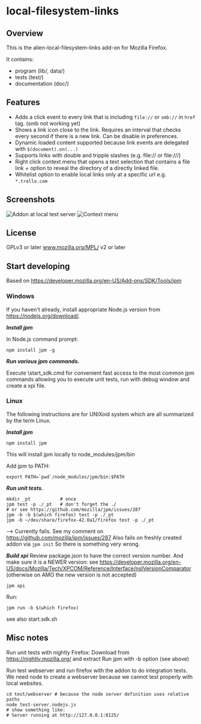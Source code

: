 local-filesystem-links
======================

Overview
--------
This is the alien-local-filesystem-links add-on for Mozilla Firefox.

It contains:

* program (lib/, data/)
* tests (test/)
* documentation (doc/)


Features
--------
- Adds a click event to every link that is including `file://` or `smb://` in `href` tag. (smb not working yet)
- Shows a link icon close to the link. Requires an interval that checks every second if there is a new link. Can be disable in preferences.
- Dynamic loaded content supported because link events are delegated with `$(document).on(...)`
- Supports links with double and tripple slashes (e.g. file:// or file:///)
- Right click context menu that opens a text selection that contains a file link + option to reveal the directory of a directly linked file.
- Whitelist option to enable local links only at a specific url e.g. `*.trello.com`


Screenshots
--------
![Addon at local test server](http://img.ctrlv.in/img/15/11/29/565a4e897bd41.png)
![Context menu](http://img.ctrlv.in/img/15/11/29/565a4f43370b1.png)


License
-------
GPLv3 or later
www.mozilla.org/MPL/ v2 or later


Start developing
----------------
Based on https://developer.mozilla.org/en-US/Add-ons/SDK/Tools/jpm

### Windows ###
If you haven't already, install appropriate Node.js version from https://nodejs.org/download/.


***Install jpm***

In Node.js command prompt:
```
npm install jpm -g
```

***Run various jpm commands.***

Execute \start_sdk.cmd for convenient fast access to the most common jpm commands allowing you
to execute unit tests, run with debug window and create a xpi file.


### Linux ###
The following instructions are for UNIXoid system which are all summarized by the term Linux.

***Install jpm***
```
npm install jpm
```
This will install jpm locally to node_modules/jpm/bin

Add jpm to PATH:
```
export PATH=`pwd`/node_modules/jpm/bin:$PATH
```

***Run unit tests.***
```
mkdir _pt           # once
jpm test -p ./_pt   # don't forget the ./
# or see https://github.com/mozilla/jpm/issues/287
jpm -b -b $(which firefox) test -p ./_pt
jpm -b ~/dev/share/firefox-42.0a1/firefox test -p ./_pt
```

--> Currently fails. See my comment on https://github.com/mozilla/jpm/issues/287
Also fails on freshly created addon via `jpm init`
So there is something very wrong.

***Build xpi***
Review package.json to have the correct version number.
And make sure it is a NEWER version: see https://developer.mozilla.org/en-US/docs/Mozilla/Tech/XPCOM/Reference/Interface/nsIVersionComparator (otherwise on AMO the new
version is not accepted)

```
jpm xpi
```

Run:

```
jpm run -b $(which firefox)
```

see also start.sdk.sh


Misc notes
----------
Run unit tests with nightly Firefox:
Download from https://nightly.mozilla.org/ and extract
Run jpm with -b option (see above)

Run test webserver and run firefox with the addon to do integration tests.
We need node to create a webserver because we cannot test properly with local websites.
```
cd test/webserver # because the node server definition uses relative paths
node test-server.nodejs.js
# show something like:
# Server running at http://127.0.0.1:8125/
